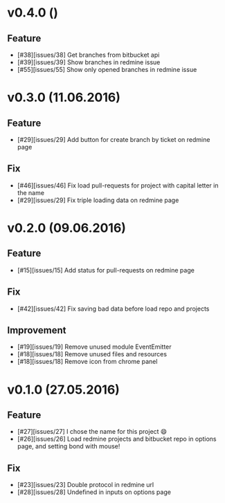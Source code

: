 # v0.4.0 ()

## Feature
* [#38][issues/38]
Get branches from bitbucket api
* [#39][issues/39]
Show branches in redmine issue
* [#55][issues/55]
Show only opened branches in redmine issue

# v0.3.0 (11.06.2016)

## Feature
* [#29][issues/29]
Add button for create branch by ticket on redmine page

## Fix
* [#46][issues/46]
Fix load pull-requests for project with capital letter in the name
* [#29][issues/29]
Fix triple loading data on redmine page

# v0.2.0 (09.06.2016)

## Feature
* [#15][issues/15]
Add status for pull-requests on redmine page

## Fix
* [#42][issues/42]
Fix saving bad data before load repo and projects

## Improvement
* [#19][issues/19]
Remove unused module EventEmitter
* [#18][issues/18]
Remove unused files and resources
* [#18][issues/18]
Remove icon from chrome panel

# v0.1.0 (27.05.2016)

## Feature
* [#27][issues/27]
I chose the name for this project :smile:
* [#26][issues/26]
Load redmine projects and bitbucket repo in options page, and setting bond with mouse!

## Fix
* [#23][issues/23]
Double protocol in redmine url
* [#28][issues/28]
Undefined in inputs on options page

[issues]: https://github.com/kicumkicum/bond/issues
